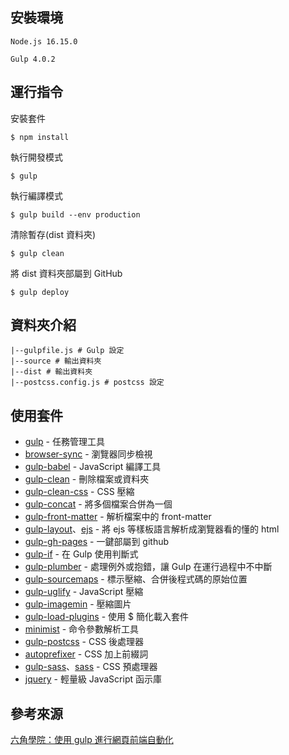 ## 安裝環境

`Node.js 16.15.0`

`Gulp 4.0.2`

## 運行指令

安裝套件
```
$ npm install
```

執行開發模式
```
$ gulp
```

執行編譯模式
```
$ gulp build --env production
```

清除暫存(dist 資料夾)
```
$ gulp clean
```

將 dist 資料夾部屬到 GitHub
```
$ gulp deploy
```

## 資料夾介紹

```
|--gulpfile.js # Gulp 設定
|--source # 輸出資料夾
|--dist # 輸出資料夾
|--postcss.config.js # postcss 設定
```

## 使用套件

* [gulp](https://github.com/gulpjs/gulp) - 任務管理工具
* [browser-sync](https://github.com/Browsersync/browser-sync) - 瀏覽器同步檢視
* [gulp-babel](https://github.com/babel/gulp-babel) - JavaScript 編譯工具
* [gulp-clean](https://github.com/peter-vilja/gulp-clean) - 刪除檔案或資料夾
* [gulp-clean-css](https://github.com/scniro/gulp-clean-css) - CSS 壓縮
* [gulp-concat](https://github.com/gulp-community/gulp-concat) - 將多個檔案合併為一個
* [gulp-front-matter](https://github.com/shinnn/gulp-front-matter) - 解析檔案中的 front-matter
* [gulp-layout](https://github.com/macoshita/gulp-layout)、[ejs](https://github.com/mde/ejs) - 將 ejs 等樣板語言解析成瀏覽器看的懂的 html
* [gulp-gh-pages](https://github.com/shinnn/gulp-gh-pages) - 一鍵部屬到 github
* [gulp-if](https://github.com/robrich/gulp-if) - 在 Gulp 使用判斷式
* [gulp-plumber](https://github.com/floatdrop/gulp-plumber) - 處理例外或抱錯，讓 Gulp 在運行過程中不中斷
* [gulp-sourcemaps](https://github.com/gulp-sourcemaps/gulp-sourcemaps) - 標示壓縮、合併後程式碼的原始位置
* [gulp-uglify](https://github.com/terinjokes/gulp-uglify) - JavaScript 壓縮
* [gulp-imagemin](https://github.com/sindresorhus/gulp-imagemin) - 壓縮圖片
* [gulp-load-plugins](https://github.com/jackfranklin/gulp-load-plugins) - 使用 $ 簡化載入套件
* [minimist](https://github.com/minimistjs/minimist) - 命令參數解析工具
* [gulp-postcss](https://github.com/postcss/gulp-postcss) - CSS 後處理器
* [autoprefixer](https://github.com/postcss/autoprefixer) - CSS 加上前綴詞
* [gulp-sass](https://www.npmjs.com/package/gulp-sass)、[sass](https://github.com/sass/dart-sass) - CSS 預處理器
* [jquery](https://github.com/jquery/jquery) - 輕量級 JavaScript 函示庫

## 參考來源

[六角學院：使用 gulp 進行網頁前端自動化](https://courses.hexschool.com/p/gulp)